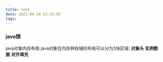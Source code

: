 ```yaml
---
title: lock
date: 2021-04-20 23:33:50
tags:
---
```

### java锁 ###
java对象内存布局
java对象在内存种存储的布局可以分为3块区域: **对象头** **实例数据** **对齐填充**

